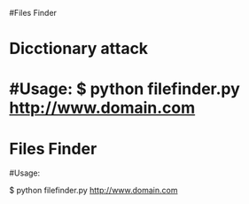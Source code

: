 #Files Finder
# Dicctionary attack 
#Usage: $ python filefinder.py http://www.domain.com
=======
# Files Finder

#Usage: 

$ python filefinder.py http://www.domain.com
